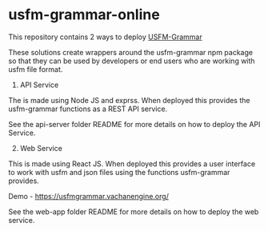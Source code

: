 # usfm-grammar-online

This repository contains 2 ways to deploy [USFM-Grammar](https://github.com/Bridgeconn/usfm-grammar)

These solutions create wrappers around the usfm-grammar npm package so that they can be used by developers or end users who are working with usfm file format.

1. API Service

The is made using Node JS and exprss. When deployed this provides the usfm-grammar functions as a REST API service.

See the api-server folder README for more details on how to deploy the API Service.

2. Web Service

This is made using React JS. When deployed this provides a user interface to work with usfm and json files using the functions usfm-grammar provides.

Demo - https://usfmgrammar.vachanengine.org/

See the web-app folder README for more details on how to deploy the web service.
